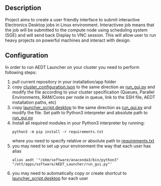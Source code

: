 ## Description
Project aims to create a user friendly interface to submit interactive Electronics Desktop jobs in Linux environment.
Interactivee job means that the job will be submitted to the compute node using scheduling system (SGE) and will send
back Display to VNC session. This will allow user to run heavy projects on powerful machines and interact with design.

## Configuration
In order to run AEDT Launcher on your cluster you need to perform following steps:
1. pull current repository in your installation/app folder
2. copy [cluster_configuration.json](AEDT_Launcher/templates/cluster_configuration.json) to the same direction as 
[run_gui.py](AEDT_Launcher/run_gui.py) and modify the file according to your cluster specification (Queues, Parallel
Environments, RAM/Cores per node in queue, link to the SSH file, AEDT installation paths, etc)
3. copy [launcher_script.desktop](AEDT_Launcher/templates/launcher_script.desktop) to the same direction as 
[run_gui.py](AEDT_Launcher/run_gui.py) and modify the file. Set path to Python3 interpreter and absolute path to 
[run_gui.py](AEDT_Launcher/run_gui.py)
4. Install all required modules in your Python3 interpreter by running:
    ~~~
    python3 -m pip install -r requirements.txt
    ~~~
    where you need to specify relative or absolute path to [requirements.txt](AEDT_Launcher/requirements.txt)
5. you may need to set up your environment the way that each user has alias
    ~~~
    alias aedt '"/ekm/software/anaconda3/bin/python3" "/ott/apps/software/AEDT_Launcher/run_gui.py"'
    ~~~
6. you may need to automatically copy or create shortcut to 
[launcher_script.desktop](AEDT_Launcher/templates/launcher_script.desktop) for each user